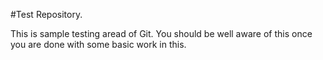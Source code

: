 #Test Repository.

This is sample testing aread of Git. You should be well aware of this once you are done with some basic work in this.
